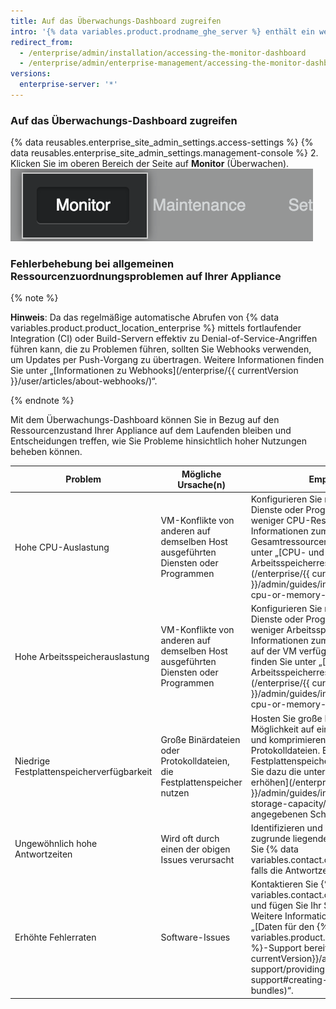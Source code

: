 ```yaml
---
title: Auf das Überwachungs-Dashboard zugreifen
intro: '{% data variables.product.prodname_ghe_server %} enthält ein webbasiertes Überwachungs-Dashboard, das Verlaufsdaten zu Ihrer {% data variables.product.prodname_ghe_server %}-Appliance anzeigt. Dazu zählen beispielsweise die CPU- und Speichernutzung, Anwendungs- und Authentifizierungsantwortzeiten und der allgemeine Systemzustand.'
redirect_from:
  - /enterprise/admin/installation/accessing-the-monitor-dashboard
  - /enterprise/admin/enterprise-management/accessing-the-monitor-dashboard
versions:
  enterprise-server: '*'
---
```


### Auf das Überwachungs-Dashboard zugreifen

{% data reusables.enterprise_site_admin_settings.access-settings %}
{% data reusables.enterprise_site_admin_settings.management-console %}
2. Klicken Sie im oberen Bereich der Seite auf **Monitor** (Überwachen). ![Link zum Überwachungs-Dashboard](/assets/images/enterprise/management-console/monitor-dash-link.png)

### Fehlerbehebung bei allgemeinen Ressourcenzuordnungsproblemen auf Ihrer Appliance

{% note %}

**Hinweis**: Da das regelmäßige automatische Abrufen von {% data variables.product.product_location_enterprise %} mittels fortlaufender Integration (CI) oder Build-Servern effektiv zu Denial-of-Service-Angriffen führen kann, die zu Problemen führen, sollten Sie Webhooks verwenden, um Updates per Push-Vorgang zu übertragen. Weitere Informationen finden Sie unter „[Informationen zu Webhooks](/enterprise/{{ currentVersion }}/user/articles/about-webhooks/)“.

{% endnote %}

Mit dem Überwachungs-Dashboard können Sie in Bezug auf den Ressourcenzustand Ihrer Appliance auf dem Laufenden bleiben und Entscheidungen treffen, wie Sie Probleme hinsichtlich hoher Nutzungen beheben können.

| Problem                                   | Mögliche Ursache(n)                                                               | Empfehlungen                                                                                                                                                                                                                                                                                                                                                                         |
| ----------------------------------------- | --------------------------------------------------------------------------------- | ------------------------------------------------------------------------------------------------------------------------------------------------------------------------------------------------------------------------------------------------------------------------------------------------------------------------------------------------------------------------------------ |
| Hohe CPU-Auslastung                       | VM-Konflikte von anderen auf demselben Host ausgeführten Diensten oder Programmen | Konfigurieren Sie nach Möglichkeit andere Dienste oder Programme so neu, dass sie weniger CPU-Ressourcen beanspruchen. Informationen zum Erhöhen der CPU-Gesamtressourcen für die VM finden Sie unter „[CPU- und Arbeitsspeicherressourcen erhöhen](/enterprise/{{ currentVersion }}/admin/guides/installation/increasing-cpu-or-memory-resources/)“.                                |
| Hohe Arbeitsspeicherauslastung            | VM-Konflikte von anderen auf demselben Host ausgeführten Diensten oder Programmen | Konfigurieren Sie nach Möglichkeit andere Dienste oder Programme so, dass sie weniger Arbeitsspeicher beanspruchen. Informationen zum Erhöhen des insgesamt auf der VM verfügbaren Arbeitsspeichers finden Sie unter „[CPU- und Arbeitsspeicherressourcen erhöhen](/enterprise/{{ currentVersion }}/admin/guides/installation/increasing-cpu-or-memory-resources/)“.                 |
| Niedrige Festplattenspeicherverfügbarkeit | Große Binärdateien oder Protokolldateien, die Festplattenspeicher nutzen          | Hosten Sie große Binärdateien nach Möglichkeit auf einem separaten Server, und komprimieren oder archivieren Sie Protokolldateien. Erhöhen Sie ggf. den Festplattenspeicher auf der VM. Befolgen Sie dazu die unter „[Speicherkapazität erhöhen](/enterprise/{{ currentVersion }}/admin/guides/installation/increasing-storage-capacity/)“ für Ihre Plattform angegebenen Schritte.  |
| Ungewöhnlich hohe Antwortzeiten           | Wird oft durch einen der obigen Issues verursacht                                 | Identifizieren und beheben Sie die zugrunde liegenden Issues. Kontaktieren Sie {% data variables.contact.contact_ent_support %}, falls die Antwortzeiten hoch bleiben.                                                                                                                                                                                                             |
| Erhöhte Fehlerraten                       | Software-Issues                                                                   | Kontaktieren Sie {% data variables.contact.contact_ent_support %}, und fügen Sie Ihr Support-Bundle hinzu. Weitere Informationen finden Sie unter „[Daten für den {% data variables.product.prodname_enterprise %}-Support bereitstellen](/enterprise/{{ currentVersion}}/admin/guides/enterprise-support/providing-data-to-github-support#creating-and-sharing-support-bundles)“. |
